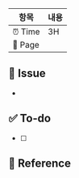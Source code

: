 <!-- 예상 소요 시간 및 작업중인 페이지(컴포넌트)를 적어주세요 -->
| 항목      | 내용                          |
| --------- | ----------------------------- |
| ⏰ Time        | 3H            |
| 📄 Page |            |

## 🔨 Issue
<!-- 이슈에 대해 간략하게 설명해주세요 -->
-
## ✅ To-do
<!-- 진행할 작업에 대해 적어주세요 -->
- [ ] 

## 📄 Reference
<!-- (선택)스크린샷 등의 참고 자료를 적어주세요 -->
